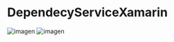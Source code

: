 # DependecyServiceXamarin
 
![imagen](https://user-images.githubusercontent.com/72562209/102937550-d087de80-4480-11eb-8f67-5e81a1cc657b.png)
![imagen](https://user-images.githubusercontent.com/72562209/102937589-e7c6cc00-4480-11eb-95d5-3a58fb14bfa8.png)
